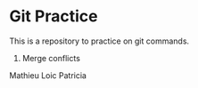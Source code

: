 # Git Practice


This is a repository to practice on git commands.
1. Merge conflicts

Mathieu
Loic
Patricia